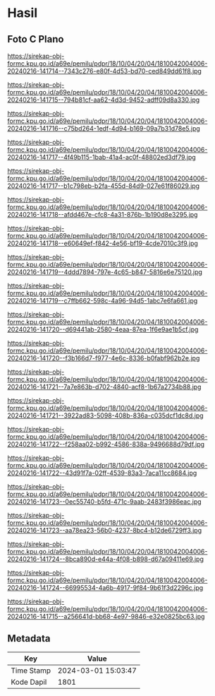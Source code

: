 # Hasil

## Foto C Plano

https://sirekap-obj-formc.kpu.go.id/a69e/pemilu/pdpr/18/10/04/20/04/1810042004006-20240216-141714--7343c276-e80f-4d53-bd70-ced849dd61f8.jpg

https://sirekap-obj-formc.kpu.go.id/a69e/pemilu/pdpr/18/10/04/20/04/1810042004006-20240216-141715--794b81cf-aa62-4d3d-9452-adff09d8a330.jpg

https://sirekap-obj-formc.kpu.go.id/a69e/pemilu/pdpr/18/10/04/20/04/1810042004006-20240216-141716--c75bd264-1edf-4d94-b169-09a7b31d78e5.jpg

https://sirekap-obj-formc.kpu.go.id/a69e/pemilu/pdpr/18/10/04/20/04/1810042004006-20240216-141717--4f49b115-1bab-41a4-ac0f-48802ed3df79.jpg

https://sirekap-obj-formc.kpu.go.id/a69e/pemilu/pdpr/18/10/04/20/04/1810042004006-20240216-141717--b1c798eb-b2fa-455d-84d9-027e61f86029.jpg

https://sirekap-obj-formc.kpu.go.id/a69e/pemilu/pdpr/18/10/04/20/04/1810042004006-20240216-141718--afdd467e-cfc8-4a31-876b-1b190d8e3295.jpg

https://sirekap-obj-formc.kpu.go.id/a69e/pemilu/pdpr/18/10/04/20/04/1810042004006-20240216-141718--e60649ef-f842-4e56-bf19-4cde7010c3f9.jpg

https://sirekap-obj-formc.kpu.go.id/a69e/pemilu/pdpr/18/10/04/20/04/1810042004006-20240216-141719--4ddd7894-797e-4c65-b847-5816e6e75120.jpg

https://sirekap-obj-formc.kpu.go.id/a69e/pemilu/pdpr/18/10/04/20/04/1810042004006-20240216-141719--c7ffb662-598c-4a96-94d5-1abc7e6fa661.jpg

https://sirekap-obj-formc.kpu.go.id/a69e/pemilu/pdpr/18/10/04/20/04/1810042004006-20240216-141720--d69441ab-2580-4eaa-87ea-1f6e9ae1b5cf.jpg

https://sirekap-obj-formc.kpu.go.id/a69e/pemilu/pdpr/18/10/04/20/04/1810042004006-20240216-141720--f3b166d7-f977-4e6c-8336-b0fabf962b2e.jpg

https://sirekap-obj-formc.kpu.go.id/a69e/pemilu/pdpr/18/10/04/20/04/1810042004006-20240216-141721--7a7e863b-d702-4840-acf8-1b67a2734b88.jpg

https://sirekap-obj-formc.kpu.go.id/a69e/pemilu/pdpr/18/10/04/20/04/1810042004006-20240216-141721--3922ad83-5098-408b-836a-c035dcf1dc8d.jpg

https://sirekap-obj-formc.kpu.go.id/a69e/pemilu/pdpr/18/10/04/20/04/1810042004006-20240216-141722--f258aa02-b992-4586-838a-9496688d79df.jpg

https://sirekap-obj-formc.kpu.go.id/a69e/pemilu/pdpr/18/10/04/20/04/1810042004006-20240216-141722--43d91f7a-02ff-4539-83a3-7aca11cc8684.jpg

https://sirekap-obj-formc.kpu.go.id/a69e/pemilu/pdpr/18/10/04/20/04/1810042004006-20240216-141723--0ec55740-b5fd-471c-9aab-2483f3986eac.jpg

https://sirekap-obj-formc.kpu.go.id/a69e/pemilu/pdpr/18/10/04/20/04/1810042004006-20240216-141723--aa78ea23-56b0-4237-8bc4-b12de6729ff3.jpg

https://sirekap-obj-formc.kpu.go.id/a69e/pemilu/pdpr/18/10/04/20/04/1810042004006-20240216-141724--8bca890d-e44a-4f08-b898-d67a09411e69.jpg

https://sirekap-obj-formc.kpu.go.id/a69e/pemilu/pdpr/18/10/04/20/04/1810042004006-20240216-141724--66995534-4a6b-4917-9f84-9b61f3d2296c.jpg

https://sirekap-obj-formc.kpu.go.id/a69e/pemilu/pdpr/18/10/04/20/04/1810042004006-20240216-141715--a256641d-bb68-4e97-9846-e32e0825bc63.jpg


## Metadata

| Key        | Value               |
| ---------- | ------------------- |
| Time Stamp | 2024-03-01 15:03:47 |
| Kode Dapil | 1801                |



